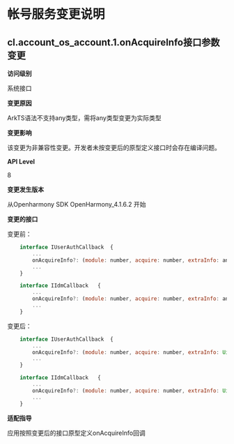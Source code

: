 # 帐号服务变更说明

## cl.account_os_account.1.onAcquireInfo接口参数变更

**访问级别**

系统接口

**变更原因**

ArkTS语法不支持any类型，需将any类型变更为实际类型

**变更影响**

该变更为非兼容性变更。开发者未按变更后的原型定义接口时会存在编译问题。

**API Level**

8

**变更发生版本**

从Openharmony SDK OpenHarmony_4.1.6.2 开始

**变更的接口**

变更前：

```js
    interface IUserAuthCallback  {
        ...
        onAcquireInfo?: (module: number, acquire: number, extraInfo: any) => void;
        ...
    }

    interface IIdmCallback   {
        ...
        onAcquireInfo?: (module: number, acquire: number, extraInfo: any) => void;
        ...
    }
```

变更后：

```js
    interface IUserAuthCallback  {
        ...
        onAcquireInfo?: (module: number, acquire: number, extraInfo: Uint8Array) => void;
        ...
    }

    interface IIdmCallback   {
        ...
        onAcquireInfo?: (module: number, acquire: number, extraInfo: Uint8Array) => void;
        ...
    }
```

**适配指导**

应用按照变更后的接口原型定义onAcquireInfo回调